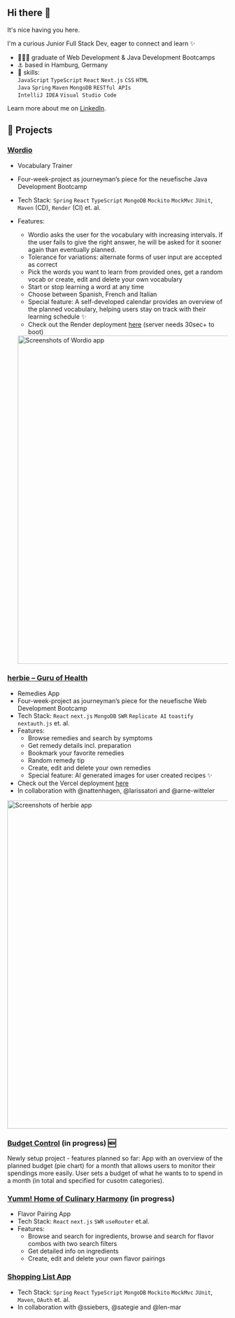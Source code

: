 ## Hi there 👋

It's nice having you here.

I'm a curious Junior Full Stack Dev, eager to connect and learn ✨

- 👩🏼‍🎓 graduate of Web Development & Java Development Bootcamps
- ⚓ based in Hamburg, Germany
- 🧠 skills:
  <br/>`JavaScript` `TypeScript` `React` `Next.js` `CSS` `HTML`
  <br/>`Java` `Spring` `Maven` `MongoDB` `RESTful APIs`
  <br/>`IntelliJ IDEA` `Visual Studio Code`

Learn more about me on [LinkedIn](https://www.linkedin.com/in/nora-kauczor/?locale=en_US).

## 🔧 Projects
### [Wordio](https://github.com/nora-kauczor/Wordio)
- Vocabulary Trainer
- Four-week-project as journeyman’s piece for the neuefische Java Development Bootcamp
- Tech Stack: `Spring` `React` `TypeScript` `MongoDB` `Mockito` `MockMvc` `JUnit`, `Maven` (CD), `Render` (CI) et. al.
- Features: 
  - Wordio asks the user for the vocabulary with increasing intervals. If the user fails to give the right answer, he will be asked for it sooner again than eventually planned.
  - Tolerance for variations: alternate forms of user input are accepted as correct
  - Pick the words you want to learn from provided ones, get a random vocab or create, edit and delete your own vocabulary
  - Start or stop learning a word at any time
  - Choose between Spanish, French and Italian
  - Special feature: A self-developed calendar provides an overview of the planned vocabulary, helping users stay on track with their learning schedule ✨
  - Check out the Render deployment [here](https://wordio.onrender.com/login) (server needs 30sec+ to boot)

  <img src="https://github.com/user-attachments/assets/424ef650-2dd7-4bc6-8168-31a362e97f70" alt="Screenshots of Wordio app" width="750"/>

### [herbie – Guru of Health](https://github.com/nora-kauczor/herbie---Guru-of-Health)

- Remedies App
- Four-week-project as journeyman’s piece for the neuefische Web Development Bootcamp
- Tech Stack: `React` `next.js` `MongoDB` `SWR` `Replicate AI` `toastify` `nextauth.js` et. al.
- Features:
  - Browse remedies and search by symptoms
  - Get remedy details incl. preparation
  - Bookmark your favorite remedies
  - Random remedy tip 
  - Create, edit and delete your own remedies
  - Special feature: AI generated images for user created recipes ✨
- Check out the Vercel deployment [here](https://herbie.vercel.app/)
- In collaboration with @nattenhagen, @larissatori and @arne-witteler

<img src="https://github.com/user-attachments/assets/392262e2-57f2-4855-9a20-1744242f994a" alt="Screenshots of herbie app" width="750"/>

### [Budget Control](https://github.com/nora-kauczor/budget-control) (in progress) 🆕
Newly setup project - features planned so far: App with an overview of the planned budget (pie chart) for a month that allows users to monitor their spendings more easily. User sets a budget of what he wants to to spend in a month (in total and specified for cusotm categories). 

### [Yumm! Home of Culinary Harmony](https://github.com/nora-kauczor/Yumm---Home-of-Culinary-Harmony) (in progress)

- Flavor Pairing App
- Tech Stack: `React` `next.js` `SWR` `useRouter` et.al.
- Features:
  - Browse and search for ingredients, browse and search for flavor combos with two search filters
  - Get detailed info on ingredients
  - Create, edit and delete your own flavor pairings

### [Shopping List App](https://github.com/nora-kauczor/shopping-list)

- Tech Stack: `Spring` `React` `TypeScript` `MongoDB` `Mockito` `MockMvc` `JUnit`, `Maven`, `OAuth` et. al.
- In collaboration with @ssiebers, @sategie and @len-mar
